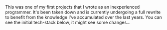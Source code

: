 This was one of my first projects that I wrote as an inexperienced programmer. It's been taken down and is currently undergoing a full rewrite to benefit from the knowledge I've accumulated over the last years. You can see the initial tech-stack below, it might see some changes...
